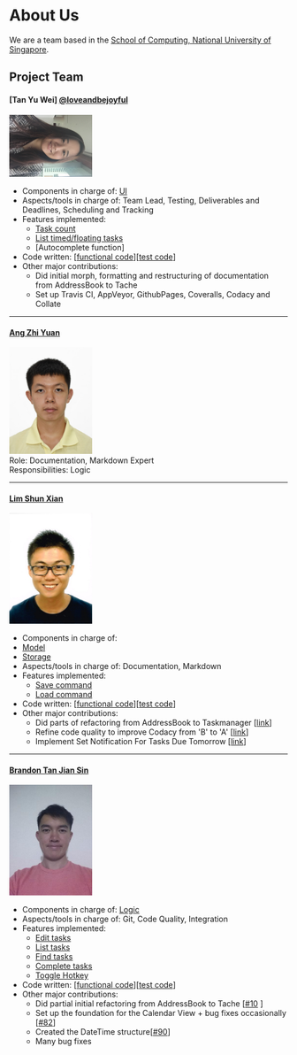 # About Us

We are a team based in the [School of Computing, National University of Singapore](http://www.comp.nus.edu.sg).

## Project Team

#### [Tan Yu Wei] [@loveandbejoyful](http://github.com/loveandbejoyful)
<img src="images/loveandbejoyful.png" width="150"><br>

* Components in charge of: [UI](https://github.com/CS2103JAN2017-T09-B4/main/blob/master/docs/DeveloperGuide.md#32-user-interface-ui-component)
* Aspects/tools in charge of: Team Lead, Testing, Deliverables and Deadlines, Scheduling and Tracking
* Features implemented: 
    * [Task count](https://github.com/CS2103JAN2017-T09-B4/main/blob/master/docs/UserGuide.md#35-list-all-tasks--list)
    * [List timed/floating tasks](https://github.com/CS2103JAN2017-T09-B4/main/blob/master/docs/UserGuide.md#35-list-all-tasks--list)
    * [Autocomplete function]
* Code written: [[functional code](A0142255M.md)][[test code](A0142255M.md)]
* Other major contributions: 
	* Did initial morph, formatting and restructuring of documentation from AddressBook to Tache
	* Set up Travis CI, AppVeyor, GithubPages, Coveralls, Codacy and Collate

-----

#### [Ang Zhi Yuan](http://github.com/ang-zy)
<img src="images/ang-zy.jpg" width="150"><br>
Role: Documentation, Markdown Expert <br>
Responsibilities: Logic

-----

#### [Lim Shun Xian](http://github.com/Crsytral)
<img src="images/crsytral.jpg" width="150"><br>

* Components in charge of: 
* [Model](https://cs2103jan2017-t09-b4.github.io/main/docs/DeveloperGuide.html#34-model-component)
* [Storage](https://cs2103jan2017-t09-b4.github.io/main/docs/DeveloperGuide.html#35-storage-component)
* Aspects/tools in charge of: Documentation, Markdown
* Features implemented:
   * [Save command](https://cs2103jan2017-t09-b4.github.io/main/docs/UserGuide.html#310-change-data-file-location)
   * [Load command](https://cs2103jan2017-t09-b4.github.io/main/docs/UserGuide.html#311-load-data-file-from-location)
* Code written: [[functional code](A0139961U.md)][[test code](A0139961U.md)]
* Other major contributions:
  * Did parts of refactoring from AddressBook to Taskmanager [[link](https://github.com/CS2103JAN2017-T09-B4/main/pull/65)]
  * Refine code quality to improve Codacy from 'B' to 'A' [[link](https://github.com/CS2103JAN2017-T09-B4/main/commit/72b13ca729c4f0c643ae5355e0490c41408d8ca1)]
  * Implement Set Notification For Tasks Due Tomorrow [[link](https://github.com/CS2103JAN2017-T09-B4/main/pull/171)]
  
-----

#### [Brandon Tan Jian Sin](http://github.com/BrandonTJS)
<img src="images/brandontjs.jpg" width="150"><br>

* Components in charge of: [Logic](https://github.com/CS2103JAN2017-T09-B4/main/blob/master/docs/DeveloperGuide.md#33-logic-component)
* Aspects/tools in charge of: Git, Code Quality, Integration
* Features implemented:
   * [Edit tasks](https://github.com/CS2103JAN2017-T09-B4/main/blob/master/docs/UserGuide.md#37-edit-a-task--edit)
   * [List tasks](https://github.com/CS2103JAN2017-T09-B4/main/blob/master/docs/UserGuide.md#35-list-all-tasks--list)
   * [Find tasks](https://github.com/CS2103JAN2017-T09-B4/main/blob/master/docs/UserGuide.md#34-find-a-task--find)
   * [Complete tasks](https://github.com/CS2103JAN2017-T09-B4/main/blob/master/docs/UserGuide.md#38-complete-a-task--complete)
   * [Toggle Hotkey](https://github.com/CS2103JAN2017-T09-B4/main/pull/94)
* Code written: [[functional code](A0139925U.md)][[test code](A0139925U.md)]
* Other major contributions:
  * Did partial initial refactoring from AddressBook to Tache [[#10](https://github.com/CS2103JAN2017-T09-B4/main/pull/10) ]
  * Set up the foundation for the Calendar View + bug fixes occasionally [[#82](https://github.com/CS2103JAN2017-T09-B4/main/pull/82)]
  * Created the DateTime structure[[#90](https://github.com/CS2103JAN2017-T09-B4/main/pull/90)]
  * Many bug fixes

